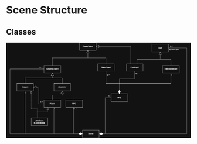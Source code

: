# Scene Structure

## Classes

![High level class diagram](worldStructure-High-level.class.diagram.drawio.png)
